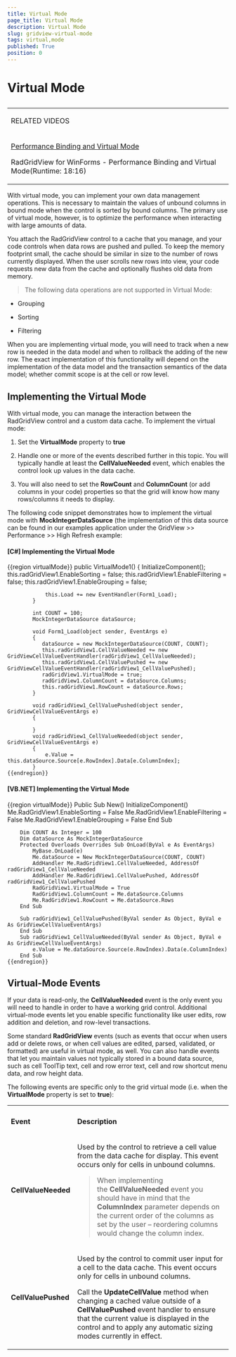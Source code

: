 ```yaml
---
title: Virtual Mode
page_title: Virtual Mode
description: Virtual Mode
slug: gridview-virtual-mode
tags: virtual,mode
published: True
position: 0
---
```


# Virtual Mode



## 
<table><tr><td>

RELATED VIDEOS</td></tr><tr><td>

[Performance Binding and Virtual Mode ](http://tv.telerik.com/watch/winforms/radgridview/radgridview-for-winforms-performance-binding-virtual-mode)

RadGridView for WinForms - Performance Binding and Virtual Mode(Runtime: 18:16)</td></tr></table>

With virtual mode, you can implement your own data management operations.
This is necessary to maintain the values of unbound columns in bound mode when
the control is sorted by bound columns. The primary use of virtual mode,
however, is to optimize the performance when interacting with large amounts of
data.

You attach the RadGridView control to a cache that you manage, and your code
controls when data rows are pushed and pulled. To keep the memory footprint
small, the cache should be similar in size to the number of rows currently
displayed. When the user scrolls new rows into view, your code requests new
data from the cache and optionally flushes old data from memory.

>The following data operations are not supported in Virtual Mode: 

* Grouping

* Sorting

* Filtering

When you are implementing virtual mode, you will need to track when a new
row is needed in the data model and when to rollback the adding of the new row.
The exact implementation of this functionality will depend on the
implementation of the data model and the transaction semantics of the data
model; whether commit scope is at the cell or row level.

## Implementing the Virtual Mode

With virtual mode, you can manage the interaction between the RadGridView
control and a custom data cache. To implement the virtual mode:

1. Set the __VirtualMode__ property to __true__

1. Handle one or more of the events described further in this topic. You will typically handle at least the __CellValueNeeded__ event,
    which enables the control look up values in the data cache.

1. You will also need to set the __RowCount__ and
    __ColumnCount__ (or add columns in your code) properties so
    that the grid will know how many rows/columns it needs to display.

The following code snippet demonstrates how to implement the virtual mode
with __MockIntegerDataSource__ (the implementation of this data source can be found in our examples application under the GridView >> Performance >> High Refresh example:

#### __[C#]  Implementing the Virtual Mode__

{{region virtualMode}}
	        public VirtualMode1()
	        {
	            InitializeComponent();
	            this.radGridView1.EnableSorting = false;
	            this.radGridView1.EnableFiltering = false;
	            this.radGridView1.EnableGrouping = false;
	
	            this.Load += new EventHandler(Form1_Load);
	        }
	
	        int COUNT = 100;
	        MockIntegerDataSource dataSource;
	
	        void Form1_Load(object sender, EventArgs e)
	        {
	           dataSource = new MockIntegerDataSource(COUNT, COUNT);
	           this.radGridView1.CellValueNeeded += new GridViewCellValueEventHandler(radGridView1_CellValueNeeded);
	           this.radGridView1.CellValuePushed += new GridViewCellValueEventHandler(radGridView1_CellValuePushed);
	           radGridView1.VirtualMode = true;
	           radGridView1.ColumnCount = dataSource.Columns;
	           this.radGridView1.RowCount = dataSource.Rows;
	        }
	
	        void radGridView1_CellValuePushed(object sender, GridViewCellValueEventArgs e)
	        {
	
	        }
	        void radGridView1_CellValueNeeded(object sender, GridViewCellValueEventArgs e)
	        {
	            e.Value = this.dataSource.Source[e.RowIndex].Data[e.ColumnIndex];
	        }
	{{endregion}}



#### __[VB.NET]  Implementing the Virtual Mode__

{{region virtualMode}}
	    Public Sub New()
	        InitializeComponent()
	        Me.RadGridView1.EnableSorting = False
	        Me.RadGridView1.EnableFiltering = False
	        Me.RadGridView1.EnableGrouping = False
	    End Sub
	
	    Dim COUNT As Integer = 100
	    Dim dataSource As MockIntegerDataSource
	    Protected Overloads Overrides Sub OnLoad(ByVal e As EventArgs)
	        MyBase.OnLoad(e)
	        Me.dataSource = New MockIntegerDataSource(COUNT, COUNT)
	        AddHandler Me.RadGridView1.CellValueNeeded, AddressOf radGridView1_CellValueNeeded
	        AddHandler Me.RadGridView1.CellValuePushed, AddressOf radGridView1_CellValuePushed
	        RadGridView1.VirtualMode = True
	        RadGridView1.ColumnCount = Me.dataSource.Columns
	        Me.RadGridView1.RowCount = Me.dataSource.Rows
	    End Sub
	
	    Sub radGridView1_CellValuePushed(ByVal sender As Object, ByVal e As GridViewCellValueEventArgs)
	    End Sub
	    Sub radGridView1_CellValueNeeded(ByVal sender As Object, ByVal e As GridViewCellValueEventArgs)
	        e.Value = Me.dataSource.Source(e.RowIndex).Data(e.ColumnIndex)
	    End Sub
	{{endregion}}



## Virtual-Mode Events

If your data is read-only, the __CellValueNeeded__ event is the only
event you will need to handle in order to have a working grid control.
Additional virtual-mode events let you enable specific functionality like user
edits, row addition and deletion, and row-level transactions.

Some standard __RadGridView__ events (such as events that occur
when users add or delete rows, or when cell values are edited, parsed,
validated, or formatted) are useful in virtual mode, as well. You can also
handle events that let you maintain values not typically stored in a bound data
source, such as cell ToolTip text, cell and row error text, cell and row
shortcut menu data, and row height data.

The following events are specific only to the grid virtual mode (i.e. when
the __VirtualMode__ property is set to __true__):


<table><th><tr><td>

<b>Event</b></td><td>

<b>Description</b></td></tr></th><tr><td>

<b>CellValueNeeded</b></td><td>

Used by the control to retrieve a cell value
                from the data cache for display. This event occurs only for
                cells in unbound columns.
              

>When
                                implementing
                                the <b>CellValueNeeded</b> event
                                you should have in mind that the
                                <b>ColumnIndex</b> parameter depends
                                on the current order of the columns as set by
                                the user – reordering columns would change the
                                column index.</td></tr><tr><td>

<b>CellValuePushed</b></td><td>

Used by the control to commit user input for a cell to the
                data cache. This event occurs only for cells in unbound
                columns.

Call the <b>UpdateCellValue</b>
                method when changing a cached value outside of a
                <b>CellValuePushed</b> event handler to ensure that the current
                value is displayed in the control and to apply any automatic
                sizing modes currently in effect.</td></tr></table>


